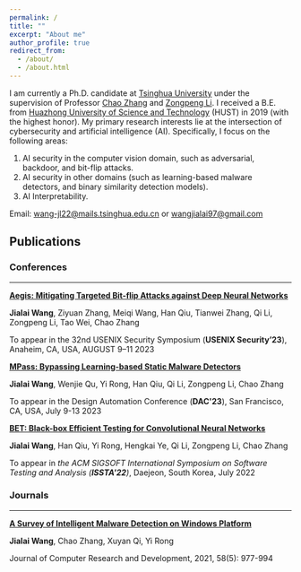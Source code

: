```yaml
---
permalink: /
title: ""
excerpt: "About me"
author_profile: true
redirect_from: 
  - /about/
  - /about.html
---
```


I am currently a Ph.D. candidate at [Tsinghua University](https://www.tsinghua.edu.cn/en/) under the supervision of Professor [Chao Zhang](https://netsec.ccert.edu.cn/people/chaoz) and [Zongpeng Li](https://scholar.google.com/citations?user=UnsBY_AAAAAJ&hl=zh-CN). I received a B.E. from [Huazhong University of Science and Technology](https://english.hust.edu.cn/) (HUST) in 2019 (with the highest honor). 
My primary research interests lie at the intersection of cybersecurity and artificial intelligence (AI). Specifically, I focus on the following areas:

1. AI security in the computer vision domain, such as adversarial, backdoor, and bit-flip attacks.
2. AI security in other domains (such as learning-based malware detectors, and binary similarity detection models).
3. AI Interpretability.

Email: wang-jl22@mails.tsinghua.edu.cn or wangjialai97@gmail.com


Publications
------------------
### Conferences 
------------------
[**Aegis: Mitigating Targeted Bit-flip Attacks against Deep Neural Networks**]()

**Jialai Wang**, Ziyuan Zhang, Meiqi Wang, Han Qiu, Tianwei Zhang, Qi Li, Zongpeng Li, Tao Wei, Chao Zhang

To appear in the 32nd USENIX Security Symposium (__USENIX Security’23__), Anaheim, CA, USA, AUGUST 9–11 2023
    
[**MPass: Bypassing Learning-based Static Malware Detectors**]()

**Jialai Wang**, Wenjie Qu, Yi Rong, Han Qiu, Qi Li, Zongpeng Li, Chao Zhang

To appear in the Design Automation Conference (__DAC'23__), San Francisco, CA, USA, July 9-13 2023
   
[**BET: Black-box Efficient Testing for Convolutional Neural Networks**]()

**Jialai Wang**, Han Qiu, Yi Rong, Hengkai Ye, Qi Li, Zongpeng Li, Chao Zhang

To appear in _the ACM SIGSOFT International Symposium on Software Testing and Analysis (**ISSTA'22**)_, Daejeon, South Korea, July 2022

### Journals  
------------------
[**A Survey of Intelligent Malware Detection on Windows Platform**]()

**Jialai Wang**, Chao Zhang, Xuyan Qi, Yi Rong

Journal of Computer Research and Development, 2021, 58(5): 977-994 



